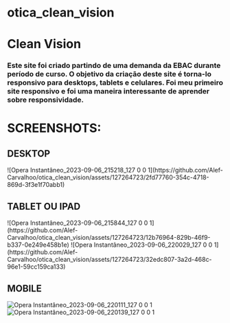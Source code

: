 # otica_clean_vision

<h1>Clean Vision</h1>

<h3>Este site foi criado partindo de uma demanda da EBAC durante período de curso. O objetivo da criação deste site é torna-lo responsivo para desktops, tablets e celulares. Foi meu primeiro site responsivo e foi uma maneira interessante de aprender sobre responsividade.</h3>

<h1>SCREENSHOTS:</h1>

<h2>DESKTOP</h2>
![Opera Instantâneo_2023-09-06_215218_127 0 0 1](https://github.com/Alef-Carvalhoo/otica_clean_vision/assets/127264723/2fd77760-354c-4718-869d-3f3e1f70abb1)


<h2>TABLET OU IPAD</h2>
![Opera Instantâneo_2023-09-06_215844_127 0 0 1](https://github.com/Alef-Carvalhoo/otica_clean_vision/assets/127264723/12b76964-829b-46f9-b337-0e249e458b1e) ![Opera Instantâneo_2023-09-06_220029_127 0 0 1](https://github.com/Alef-Carvalhoo/otica_clean_vision/assets/127264723/32edc807-3a2d-468c-96e1-59cc159ca133)



<h2>MOBILE</h2>

![Opera Instantâneo_2023-09-06_220111_127 0 0 1](https://github.com/Alef-Carvalhoo/otica_clean_vision/assets/127264723/739c4cbb-f102-4af1-ae13-c8d272c6ae8d) ![Opera Instantâneo_2023-09-06_220139_127 0 0 1](https://github.com/Alef-Carvalhoo/otica_clean_vision/assets/127264723/da472140-b85d-4ec4-a98f-85328f4ee456)

